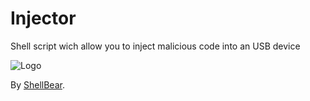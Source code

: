 # Injector
Shell script wich allow you to inject malicious code into an USB device

![Logo](https://unicrack.files.wordpress.com/2014/10/usb-foto-jpg.png?w=200)

By [ShellBear](https://github.com/ShellBear).
